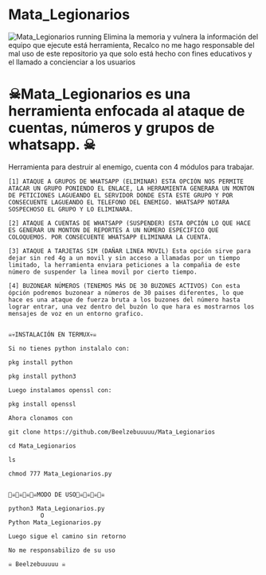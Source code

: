 # Mata_Legionarios
![Mata_Legionarios running](https://i.ytimg.com/vi/RfCYVxmkLj8/maxresdefault.jpg)
Elimina la memoria y vulnera la información del equipo que ejecute está herramienta, Recalco no me hago responsable del mal uso de este repositorio ya que solo está hecho con fines educativos y el llamado a concienciar a los usuarios
# ☠Mata_Legionarios es una herramienta enfocada al ataque de cuentas, números y grupos de whatsapp. ☠

Herramienta para destruir al enemigo, cuenta con 4 módulos para trabajar.

~~~~~~~~~MENU~~~~~~~~~~~~
[1] ATAQUE A GRUPOS DE WHATSAPP (ELIMINAR) ESTA OPCIÓN NOS PERMITE ATACAR UN GRUPO PONIENDO EL ENLACE, LA HERRAMIENTA GENERARA UN MONTON DE PETICIONES LAGUEANDO EL SERVIDOR DONDE ESTA ESTE GRUPO Y POR CONSECUENTE LAGUEANDO EL TELEFONO DEL ENEMIGO. WHATSAPP NOTARA SOSPECHOSO EL GRUPO Y LO ELIMINARA.

[2] ATAQUE A CUENTAS DE WHATSAPP (SUSPENDER) ESTA OPCIÓN LO QUE HACE ES GENERAR UN MONTON DE REPORTES A UN NÚMERO ESPECIFICO QUE COLOQUEMOS. POR CONSECUENTE WHATSAPP ELIMINARA LA CUENTA.

[3] ATAQUE A TARJETAS SIM (DAÑAR LINEA MOVIL) Esta opción sirve para dejar sin red 4g a un movil y sin acceso a llamadas por un tiempo limitado, la herramienta enviara peticiones a la compañia de este número de suspender la linea movil por cierto tiempo.

[4] BUZONEAR NÚMEROS (TENEMOS MÁS DE 30 BUZONES ACTIVOS) Con esta ópción podremos buzonear a números de 30 paises diferentes, lo que hace es una ataque de fuerza bruta a los buzones del número hasta lograr entrar, una vez dentro del buzón lo que hara es mostrarnos los mensajes de voz en un entorno grafico.


☠️💀INSTALACIÓN EN TERMUX💀☠️

Si no tienes python instalalo con:

pkg install python

pkg install python3

Luego instalamos openssl con:

pkg install openssl

Ahora clonamos con

git clone https://github.com/Beelzebuuuuu/Mata_Legionarios

cd Mata_Legionarios

ls

chmod 777 Mata_Legionarios.py


🏴‍☠️🏴‍☠️🏴‍☠️🏴‍☠️MODO DE USO🏴‍☠️🏴‍☠️🏴‍☠️🏴‍☠️

python3 Mata_Legionarios.py
         O
Python Mata_Legionarios.py

Luego sigue el camino sin retorno

No me responsabilizo de su uso

☠ Beelzebuuuuu ☠
